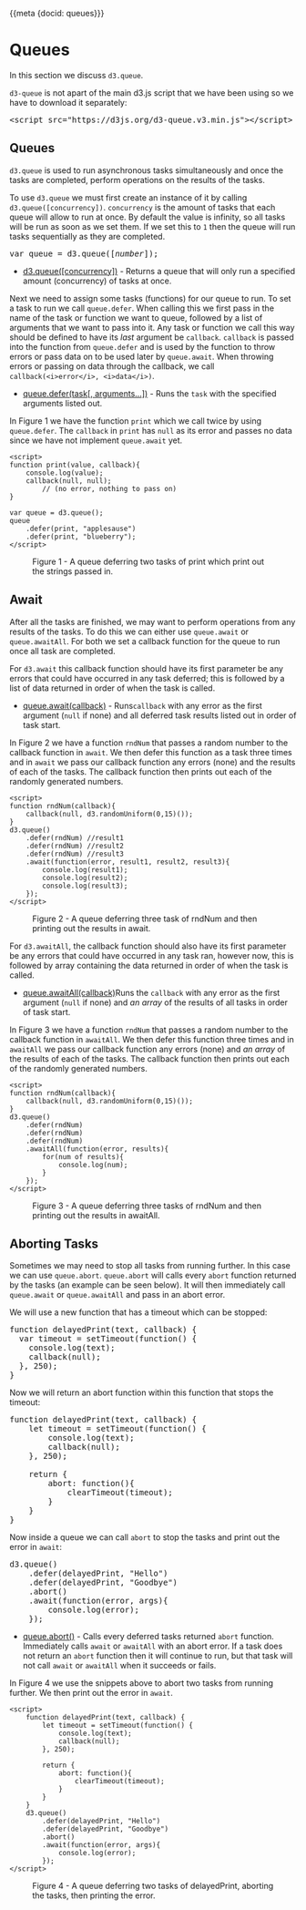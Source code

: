 {{meta {docid: queues}}}

<style>

</style>

<script src="https://d3js.org/d3.v5.min.js"></script>
<script src="https://d3js.org/d3-queue.v3.min.js"></script>

# Queues

In this section we discuss `d3.queue`.

`d3-queue` is not apart of the main d3.js script that we have been using so we have to download it separately:
<pre>
&lt;script src="https://d3js.org/d3-queue.v3.min.js">&lt;/script>
</pre>

## Queues

`d3.queue` is used to run asynchronous tasks simultaneously and once the tasks are completed, perform operations on the results of the tasks. 

To use `d3.queue` we must first create an instance of it by calling `d3.queue([concurrency])`. `concurrency` is the amount of tasks that each queue will allow to run at once. By default the value is infinity, so all tasks will be run as soon as we set them. If we set this to `1` then the queue will run tasks sequentially as they are completed.

<pre>
var queue = d3.queue([<i>number</i>]);
</pre>

+ [d3.queue([concurrency])](https://github.com/d3/d3-queue#queue) - Returns a queue that will only run a specified amount (concurrency) of tasks at once.

Next we need to assign some tasks (functions) for our queue to run. To set a task to run we call `queue.defer`. When calling this we first pass in the name of the task or function we want to queue, followed by a list of arguments that we want to pass into it. Any task or function we call this way should be defined to have its *last* argument be `callback`. `callback` is passed into the function from `queue.defer` and is used by the function to throw errors or pass data on to be used later by `queue.await`. When throwing errors or passing on data through the callback, we call `callback(<i>error</i>, <i>data</i>)`.

+ [queue.defer(task[, arguments…])](https://github.com/d3/d3-queue#queue_defer) - Runs the `task` with the specified arguments listed out.

In Figure 1 we have the function `print` which we call twice by using `queue.defer`. The `callback` in `print` has `null` as its error and passes no data since we have not implement `queue.await` yet.

``` {cm: visible}
<script>
function print(value, callback){
    console.log(value);
    callback(null, null);
        // (no error, nothing to pass on)
}

var queue = d3.queue();
queue
    .defer(print, "applesause")
    .defer(print, "blueberry");
</script>
```
<figure class="sandbox"><figcaption>Figure 1  - A queue deferring two tasks of print which print out the strings passed in.  </figcaption></figure>

## Await

After all the tasks are finished, we may want to perform operations from any results of the tasks. To do this we can either use `queue.await` or `queue.awaitAll`. For both we set a callback function for the queue to run once all task are completed. 

For `d3.await` this callback function should have its first parameter be any errors that could have occurred in any task deferred; this is followed by a list of data returned in order of when the task is called.

+ [queue.await(callback)](https://github.com/d3/d3-queue#queue_await) - Runs`callback` with any error as the first argument (`null` if none) and all deferred task results listed out in order of task start.

In Figure 2 we have a function `rndNum` that passes a random number to the callback function in `await`. We then defer this function as a task three times and in `await` we pass our callback function any errors (none) and the results of each of the tasks. The callback function then prints out each of the randomly generated numbers. 
 
``` {cm: visible}
<script>
function rndNum(callback){
    callback(null, d3.randomUniform(0,15)());
}
d3.queue()
    .defer(rndNum) //result1
    .defer(rndNum) //result2
    .defer(rndNum) //result3
    .await(function(error, result1, result2, result3){
        console.log(result1);
        console.log(result2);
        console.log(result3);
    });
</script>
```
<figure class="sandbox"><figcaption>Figure 2 - A queue deferring three task of rndNum and then printing out the results in await.  </figcaption></figure>

For `d3.awaitAll`, the callback function should also have its first parameter be any errors that could have occurred in any task ran, however now, this is followed by array containing the data returned in order of when the task is called.

+ [queue.awaitAll(callback)](https://github.com/d3/d3-queue#queue_awaitAll)Runs the `callback` with any error as the first argument (`null` if none) and *an array* of the results of all tasks in order of task start.

In Figure 3 we have a function `rndNum` that passes a random number to the callback function in `awaitAll`. We then defer this function three times and in `awaitAll` we pass our callback function any errors (none) and *an array* of the results of each of the tasks. The callback function then prints out each of the randomly generated numbers.

``` {cm: visible}
<script>
function rndNum(callback){
    callback(null, d3.randomUniform(0,15)());
}
d3.queue()
    .defer(rndNum)
    .defer(rndNum)
    .defer(rndNum)
    .awaitAll(function(error, results){
        for(num of results){
            console.log(num);
        }
    });
</script>
```
<figure class="sandbox"><figcaption>Figure 3 - A queue deferring three tasks of rndNum and then printing out the results in awaitAll.  </figcaption></figure>

## Aborting Tasks

Sometimes we may need to stop all tasks from running further. In this case we can use `queue.abort`. `queue.abort` will calls every `abort` function returned by the tasks (an example can be seen below). It will then immediately call `queue.await` or `queue.awaitAll` and pass in an abort error. 

We will use a new function that has a timeout which can be stopped:
<pre>
function delayedPrint(text, callback) {
  var timeout = setTimeout(function() {
    console.log(text);
    callback(null);
  }, 250);
}
</pre>

Now we will return an abort function within this function that stops the timeout:
<pre>
function delayedPrint(text, callback) {
    let timeout = setTimeout(function() {
        console.log(text);
        callback(null);
    }, 250);
    
    return {
        abort: function(){
            clearTimeout(timeout);
        }
    }
}
</pre>

Now inside a queue we can call `abort`  to stop the tasks and print out the error in `await`:
<pre>
d3.queue()
    .defer(delayedPrint, "Hello")
    .defer(delayedPrint, "Goodbye")
    .abort()
    .await(function(error, args){
        console.log(error);
    });
</pre>

+ [queue.abort()](https://github.com/d3/d3-queue#queue_abort) - Calls every deferred tasks returned `abort` function. Immediately calls `await` or `awaitAll` with an abort error. If a task does not return an `abort` function then it will continue to run, but that task will not call `await` or `awaitAll` when it succeeds or fails.

In Figure 4 we use the snippets above to abort two tasks from running further. We then print out the error in `await`.

```
<script>
    function delayedPrint(text, callback) {
        let timeout = setTimeout(function() {
            console.log(text);
            callback(null);
        }, 250);
        
        return {
            abort: function(){
                clearTimeout(timeout);
            }
        }
    }
    d3.queue()
        .defer(delayedPrint, "Hello")
        .defer(delayedPrint, "Goodbye")
        .abort()
        .await(function(error, args){
            console.log(error);
        });
</script>
```
<figure class="sandbox"><figcaption>Figure 4  - A queue deferring two tasks of delayedPrint, aborting the tasks, then printing the error.  </figcaption></figure>
